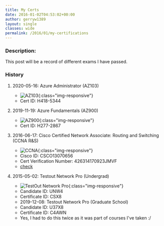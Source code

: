 ```yaml
---
title: My Certs
date: 2016-01-02T04:53:02+00:00
author: gerryw1389
layout: single
classes: wide
permalink: /2016/01/my-certifications
---
```

<!--more-->

### Description:

This post will be a record of different exams I have passed.

### History

1. 2020-05-16: Azure Administrator (AZ103)
   - ![AZ103](https://automationadmin.com/assets/images/uploads/2020/05/az103.png){:class="img-responsive"}
   - Cert ID: H418-5344

2. 2019-11-19: Azure Fundamentals (AZ900)
   - ![AZ900](https://automationadmin.com/assets/images/uploads/2020/05/az900.png){:class="img-responsive"}
   - Cert ID: H277-2867

3. 2016-06-17: Cisco Certified Network Associate: Routing and Switching (CCNA R&S)
   - ![CCNA](https://automationadmin.com/assets/images/uploads/2020/05/ccna.png){:class="img-responsive"}
   - Cisco ID: CSCO13070656
   - Cert Verification Number: 426314170923JMVF
   - [check](https://cisco.com/go/verifycertificate)

4. 2015-05-02: Testout Network Pro (Undergrad)
   - ![TestOut Network Pro](https://automationadmin.com/assets/images/uploads/2020/05/testout.png){:class="img-responsive"}
   - Candidate ID: UNW4
   - Certificate ID: CSX8
   - 2019-12-08: Testout Network Pro (Graduate School)
   - Candidate ID: U37X8
   - Certificate ID: C4AWN
   - Yes, I had to do this twice as it was part of courses I've taken :/



